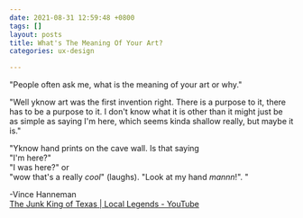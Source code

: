 ```yaml
---
date: 2021-08-31 12:59:48 +0800
tags: []
layout: posts
title: What's The Meaning Of Your Art?
categories: ux-design

---
```

"People often ask me, what is the meaning of your art or why."

"Well yknow art was the first invention right. There is a purpose to it, there has to be a purpose to it. I don't know what it is other than it might just be as simple as saying I'm here, which seems kinda shallow really, but maybe it is."

"Yknow hand prints on the cave wall. Is that saying   
"I'm here?"   
"I was here?" or   
"wow that's a really _cool_" (laughs). "Look at my hand _mannn_!". "

\-Vince Hanneman  
[The Junk King of Texas | Local Legends - YouTube](https://www.youtube.com/watch?v=bm0PYiiz_Jw&t=575s)